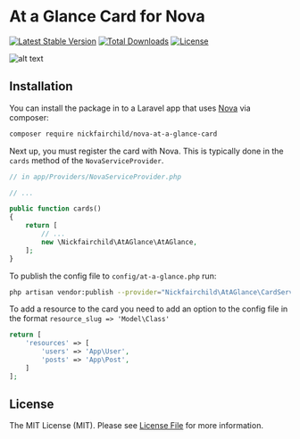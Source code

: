 # At a Glance Card for Nova

[![Latest Stable Version](https://poser.pugx.org/nickfairchild/nova-at-a-glance-card/v/stable)](https://packagist.org/packages/nickfairchild/nova-at-a-glance-card)
[![Total Downloads](https://poser.pugx.org/nickfairchild/nova-at-a-glance-card/downloads)](https://packagist.org/packages/nickfairchild/nova-at-a-glance-card)
[![License](https://poser.pugx.org/nickfairchild/nova-at-a-glance-card/license)](https://packagist.org/packages/nickfairchild/nova-at-a-glance-card)

![alt text](https://i.imgur.com/NwL30YX.png "Nova At a Glance Card")

## Installation

You can install the package in to a Laravel app that uses [Nova](https://nova.laravel.com) via composer:

```bash
composer require nickfairchild/nova-at-a-glance-card
```

Next up, you must register the card with Nova. This is typically done in the `cards` method of the `NovaServiceProvider`.

```php
// in app/Providers/NovaServiceProvider.php

// ...

public function cards()
{
    return [
        // ...
        new \Nickfairchild\AtAGlance\AtAGlance,
    ];
}
```

To publish the config file to `config/at-a-glance.php` run:

```bash
php artisan vendor:publish --provider="Nickfairchild\AtAGlance\CardServiceProvider" --tag="config"
```

To add a resource to the card you need to add an option to the config file in the format `resource_slug => 'Model\Class'`
```php
return [
    'resources' => [
        'users' => 'App\User',
        'posts' => 'App\Post',
    ]
];

```

## License

The MIT License (MIT). Please see [License File](LICENSE) for more information.
